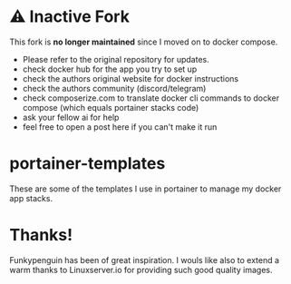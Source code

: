 # ⚠️ Inactive Fork

This fork is **no longer maintained** since I moved on to docker compose.
- Please refer to the original repository for updates.
- check docker hub for the app you try to set up
- check the authors original website for docker instructions
- check the authors community (discord/telegram)
- check composerize.com to translate docker cli commands to docker compose (which equals portainer stacks code)
- ask your fellow ai for help
- feel free to open a post here if you can't make it run

# portainer-templates
These are some of the templates I use in portainer to manage my docker app stacks.



# Thanks!
Funkypenguin has been of great inspiration. 
I wouls like also to extend a warm thanks to Linuxserver.io for providing such good quality images.
